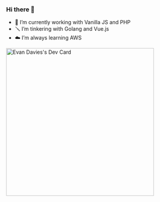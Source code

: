 ### Hi there 👋

- 📝 I’m currently working with Vanilla JS and PHP
- 🪛 I’m tinkering with Golang and Vue.js
- ☁️ I’m always learning AWS

<!--
**mrevjd/mrevjd** is a ✨ _special_ ✨ repository because its `README.md` (this file) appears on your GitHub profile.

Here are some ideas to get you started:

- 🔭 I’m currently working on ...
- 🌱 I’m currently learning ...
- 👯 I’m looking to collaborate on ...
- 🤔 I’m looking for help with ...
- 💬 Ask me about ...
- 📫 How to reach me: ...
- 😄 Pronouns: ...
- ⚡ Fun fact: ...
-->

<a href="https://app.daily.dev/edavies"><img src="https://api.daily.dev/devcards/c2adf80ac39846b5a0766197b461f6c7.png?r=gfx" width="400" alt="Evan Davies's Dev Card"/></a>
